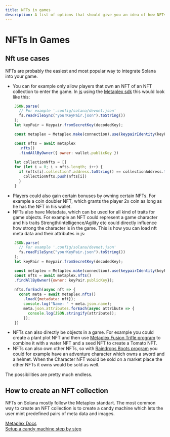 ```yaml
---
title: NFTs in games
description: A list of options that should give you an idea of how NFTs can be utalized in games
---
```


# NFTs In Games

## Nft use cases

NFTs are probably the easiest and most popular way to integrate Solana into your game. 

- You can for example only allow players that own an NFT of an NFT collection to enter the game.
In [js](https://docs.solana.com/de/developing/clients/javascript-api) using the [Metaplex sdk](https://github.com/metaplex-foundation/js#readme) this would look like this: 

```js
    JSON.parse(
      // For example '.config/solana/devnet.json'
      fs.readFileSync("yourKeyPair.json").toString())
    );
    let keyPair = Keypair.fromSecretKey(decodedKey);

    const metaplex = Metaplex.make(connection).use(keypairIdentity(keyPair));

    const nfts = await metaplex
      .nfts()
      .findAllByOwner({ owner: wallet.publicKey })
     
    let collectionNfts = []
    for (let i = 0; i < nfts.length; i++) {
      if (nfts[i].collection?.address.toString() == collectionAddress.toString()) {
        collectionNfts.push(nfts[i])
      }
    }
```

- Players could also gain certain bonuses by owning certain NFTs. For example a coin doubler NFT, which grants the player 2x coin as long as he has the NFT in his wallet.
- NFTs also have Metadata, which can be used for all kind of traits for game objects. For example an NFT could represent a game character and his traits Strength/Intelligence/Agility etc could directly influence how strong the character is in the game.
This is how you can load nft meta data and their attributes in js: 

```js
    JSON.parse(
      // For example '.config/solana/devnet.json'
      fs.readFileSync("yourKeyPair.json").toString())
    );
    let keyPair = Keypair.fromSecretKey(decodedKey);

    const metaplex = Metaplex.make(connection).use(keypairIdentity(keyPair));
    const nfts = await metaplex.nfts()
    .findAllByOwner({owner: keyPair.publicKey});
   
    nfts.forEach(async nft => {
      const meta = await metaplex.nfts()
        .load({metadata: nft});
        console.log("Name: " + meta.json.name);
        meta.json.attributes.forEach(async attribute => {
          console.log(JSON.stringify(attribute));
        });
    })
````

- NFTs can also directly be objects in a game. For example you could create a plant plot NFT and then use [Metaplex Fusion Trifle program](https://docs.metaplex.com/guides/fusion) to combine it with a water NFT and a seed NFT to create a Tomato NFT.
- NFTs can also own other NFTs, so with [Raindrops Boots program](https://docs.raindrops.xyz/services/boots) you could for example have an adventure character which owns a sword and a helmet. When the Character NFT would be sold on a market place the other NFTs it owns would be sold as well.

The possibilities are pretty much endless.

## How to create an NFT collection

NFTs on Solana mostly follow the Metaplex standart. The most common way to create an NFT collection is to create a candy machine which lets the user mint predefined pairs of meta data and images. 

[Metaplex Docs](https://docs.metaplex.com/)<br />
[Setup a candy machine step by step](https://youtu.be/0KHv1dMV8zU)<br />

